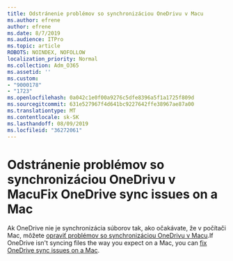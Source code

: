 ```yaml
---
title: Odstránenie problémov so synchronizáciou OneDrivu v Macu
ms.author: efrene
author: efrene
ms.date: 8/7/2019
ms.audience: ITPro
ms.topic: article
ROBOTS: NOINDEX, NOFOLLOW
localization_priority: Normal
ms.collection: Adm_O365
ms.assetid: ''
ms.custom:
- "9000178"
- "1723"
ms.openlocfilehash: 0a042c1e0f00a9276c5dfe8396a5f1a1725f809d
ms.sourcegitcommit: 631e527967f4d641bc9227642ffe38967ae87a00
ms.translationtype: MT
ms.contentlocale: sk-SK
ms.lasthandoff: 08/09/2019
ms.locfileid: "36272061"
---
```

# <a name="fix-onedrive-sync-issues-on-a-mac"></a><span data-ttu-id="3d5a1-102">Odstránenie problémov so synchronizáciou OneDrivu v Macu</span><span class="sxs-lookup"><span data-stu-id="3d5a1-102">Fix OneDrive sync issues on a Mac</span></span>

<span data-ttu-id="3d5a1-103">Ak OneDrive nie je synchronizácia súborov tak, ako očakávate, že v počítači Mac, môžete [opraviť problémov so synchronizáciou OneDrivu v Macu](https://support.office.com/article/fix-onedrive-sync-problems-on-a-mac-af3012d7-13ec-4ac9-bbb1-ebcd2a0cd756).</span><span class="sxs-lookup"><span data-stu-id="3d5a1-103">If OneDrive isn't syncing files the way you expect on a Mac, you can [fix OneDrive sync issues on a Mac](https://support.office.com/article/fix-onedrive-sync-problems-on-a-mac-af3012d7-13ec-4ac9-bbb1-ebcd2a0cd756).</span></span>





